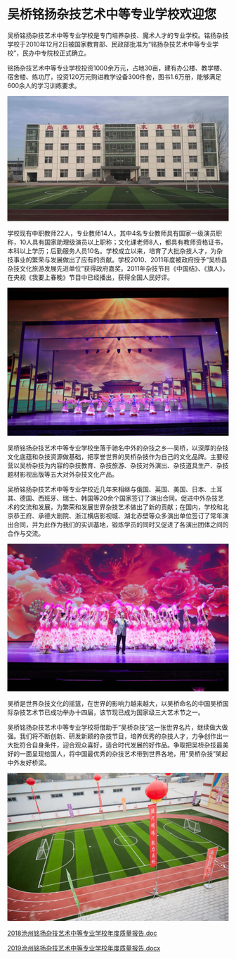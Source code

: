 # 吴桥铭扬杂技艺术中等专业学校欢迎您

吴桥铭扬杂技艺术中等专业学校是专门培养杂技、魔术人才的专业学校。铭扬杂技学校于2010年12月2日被国家教育部、民政部批准为“铭扬杂技艺术中等专业学校”，民办中专院校正式确立。

铭扬杂技艺术中等专业学校投资1000余万元，占地30亩，建有办公楼、教学楼、宿舍楼、练功厅，投资120万元购进教学设备300件套，图书1.6万册，能够满足600余人的学习训练要求。

![](./myzj-building.jpeg)

学校现有中职教师22人，专业教师14人，其中4名专业教师具有国家一级演员职称，10人具有国家助理级演员以上职称；文化课老师8人，都具有教师资格证书，本科以上学历；后勤服务人员10名。学校成立以来，培育了大批杂技人才，为杂技事业的繁荣与发展做出了应有的贡献。学校2010、2011年度被政府授予“吴桥县杂技文化旅游发展先进单位”获得政府嘉奖。2011年杂技节目《中国结》、《旗人》，在央视《我要上春晚》节目中已经播出，获得全国人民好评。

![](./myzj-show1.jpeg)

吴桥铭扬杂技艺术中等专业学校坐落于驰名中外的杂技之乡—吴桥，以深厚的杂技文化底蕴和杂技资源做基础，把享誉世界的吴桥杂技作为自己的文化品牌。主要经营以吴桥杂技为内容的杂技教育、杂技旅游、杂技对外演出、杂技道具生产、杂技题材影视出版等五大对外杂技文化产品。

吴桥铭扬杂技艺术中等专业学校近几年来相继与俄国、英国、美国、日本、土耳其、德国、西班牙、瑞士、韩国等20余个国家签订了演出合同。促进中外杂技艺术的交流和发展，为繁荣和发展世界杂技艺术做出了新的贡献；在国内，学校和北京恭王府、承德大剧院、浙江横店影视城、湖北赤壁等众多演出单位签订了常年演出合同，并为此作为我们的实训基地，锻炼学员的同时又促进了各演出团体之间的合作与交流。

![](./myzj-show2.jpeg)

吴桥是世界杂技文化的摇篮，在世界的影响力越来越大，以吴桥命名的中国吴桥国际杂技艺术节已成功举办十四届，该节现已成为国家级三大艺术节之一。

吴桥铭扬杂技艺术中等专业学校将借助于“吴桥杂技”这一张世界名片，继续做大做强。我们将不断创新、研发新颖的杂技节目，培养优秀的杂技人才，力争创作出一大批符合自身条件，迎合观众喜好，适合时代发展的好作品。争取把吴桥杂技最美好的一面呈现给国人，将中国最优秀的杂技艺术带到世界各地，用“吴桥杂技”架起中外友好桥梁。

![](./myzj-playground.jpeg)

[2018沧州铭扬杂技艺术中等专业学校年度质量报告.doc](./2018沧州铭扬杂技艺术中等专业学校年度质量报告.doc)

[2019沧州铭扬杂技艺术中等专业学校年度质量报告.docx](./2019沧州铭扬杂技艺术中等专业学校年度质量报告.docx)

